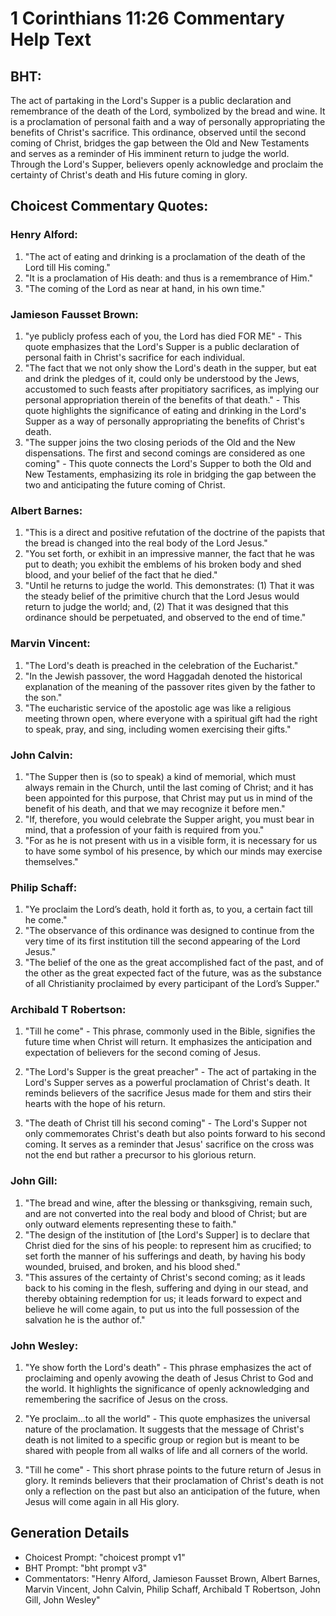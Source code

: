 # 1 Corinthians 11:26 Commentary Help Text

## BHT:
The act of partaking in the Lord's Supper is a public declaration and remembrance of the death of the Lord, symbolized by the bread and wine. It is a proclamation of personal faith and a way of personally appropriating the benefits of Christ's sacrifice. This ordinance, observed until the second coming of Christ, bridges the gap between the Old and New Testaments and serves as a reminder of His imminent return to judge the world. Through the Lord's Supper, believers openly acknowledge and proclaim the certainty of Christ's death and His future coming in glory.

## Choicest Commentary Quotes:
### Henry Alford:
1. "The act of eating and drinking is a proclamation of the death of the Lord till His coming."
2. "It is a proclamation of His death: and thus is a remembrance of Him."
3. "The coming of the Lord as near at hand, in his own time."

### Jamieson Fausset Brown:
1. "ye publicly profess each of you, the Lord has died FOR ME" - This quote emphasizes that the Lord's Supper is a public declaration of personal faith in Christ's sacrifice for each individual.
2. "The fact that we not only show the Lord's death in the supper, but eat and drink the pledges of it, could only be understood by the Jews, accustomed to such feasts after propitiatory sacrifices, as implying our personal appropriation therein of the benefits of that death." - This quote highlights the significance of eating and drinking in the Lord's Supper as a way of personally appropriating the benefits of Christ's death.
3. "The supper joins the two closing periods of the Old and the New dispensations. The first and second comings are considered as one coming" - This quote connects the Lord's Supper to both the Old and New Testaments, emphasizing its role in bridging the gap between the two and anticipating the future coming of Christ.

### Albert Barnes:
1. "This is a direct and positive refutation of the doctrine of the papists that the bread is changed into the real body of the Lord Jesus."
2. "You set forth, or exhibit in an impressive manner, the fact that he was put to death; you exhibit the emblems of his broken body and shed blood, and your belief of the fact that he died."
3. "Until he returns to judge the world. This demonstrates: (1) That it was the steady belief of the primitive church that the Lord Jesus would return to judge the world; and, (2) That it was designed that this ordinance should be perpetuated, and observed to the end of time."

### Marvin Vincent:
1. "The Lord's death is preached in the celebration of the Eucharist."
2. "In the Jewish passover, the word Haggadah denoted the historical explanation of the meaning of the passover rites given by the father to the son."
3. "The eucharistic service of the apostolic age was like a religious meeting thrown open, where everyone with a spiritual gift had the right to speak, pray, and sing, including women exercising their gifts."

### John Calvin:
1. "The Supper then is (so to speak) a kind of memorial, which must always remain in the Church, until the last coming of Christ; and it has been appointed for this purpose, that Christ may put us in mind of the benefit of his death, and that we may recognize it before men." 
2. "If, therefore, you would celebrate the Supper aright, you must bear in mind, that a profession of your faith is required from you." 
3. "For as he is not present with us in a visible form, it is necessary for us to have some symbol of his presence, by which our minds may exercise themselves."

### Philip Schaff:
1. "Ye proclaim the Lord’s death, hold it forth as, to you, a certain fact till he come." 
2. "The observance of this ordinance was designed to continue from the very time of its first institution till the second appearing of the Lord Jesus."
3. "The belief of the one as the great accomplished fact of the past, and of the other as the great expected fact of the future, was as the substance of all Christianity proclaimed by every participant of the Lord’s Supper."

### Archibald T Robertson:
1. "Till he come" - This phrase, commonly used in the Bible, signifies the future time when Christ will return. It emphasizes the anticipation and expectation of believers for the second coming of Jesus.

2. "The Lord's Supper is the great preacher" - The act of partaking in the Lord's Supper serves as a powerful proclamation of Christ's death. It reminds believers of the sacrifice Jesus made for them and stirs their hearts with the hope of his return.

3. "The death of Christ till his second coming" - The Lord's Supper not only commemorates Christ's death but also points forward to his second coming. It serves as a reminder that Jesus' sacrifice on the cross was not the end but rather a precursor to his glorious return.

### John Gill:
1. "The bread and wine, after the blessing or thanksgiving, remain such, and are not converted into the real body and blood of Christ; but are only outward elements representing these to faith."
2. "The design of the institution of [the Lord's Supper] is to declare that Christ died for the sins of his people: to represent him as crucified; to set forth the manner of his sufferings and death, by having his body wounded, bruised, and broken, and his blood shed."
3. "This assures of the certainty of Christ's second coming; as it leads back to his coming in the flesh, suffering and dying in our stead, and thereby obtaining redemption for us; it leads forward to expect and believe he will come again, to put us into the full possession of the salvation he is the author of."

### John Wesley:
1. "Ye show forth the Lord's death" - This phrase emphasizes the act of proclaiming and openly avowing the death of Jesus Christ to God and the world. It highlights the significance of openly acknowledging and remembering the sacrifice of Jesus on the cross.

2. "Ye proclaim...to all the world" - This quote emphasizes the universal nature of the proclamation. It suggests that the message of Christ's death is not limited to a specific group or region but is meant to be shared with people from all walks of life and all corners of the world.

3. "Till he come" - This short phrase points to the future return of Jesus in glory. It reminds believers that their proclamation of Christ's death is not only a reflection on the past but also an anticipation of the future, when Jesus will come again in all His glory.


## Generation Details
- Choicest Prompt: "choicest prompt v1"
- BHT Prompt: "bht prompt v3"
- Commentators: "Henry Alford, Jamieson Fausset Brown, Albert Barnes, Marvin Vincent, John Calvin, Philip Schaff, Archibald T Robertson, John Gill, John Wesley"

